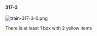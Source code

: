 #### 317-3
![train-317-3-0.png](https://github.com/lil-lab/nlvr/raw/master/nlvr/train/images/36/train-317-3-0.png "train-317-3-0.png")

There is at least 1 box with 2 yellow items